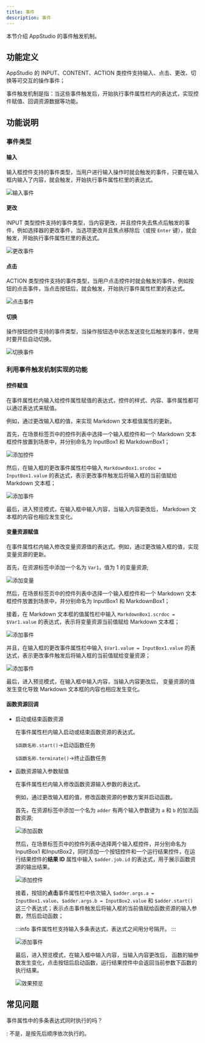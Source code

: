 ```yaml
---
title: 事件
description: 事件
---
```


本节介绍 AppStudio 的事件触发机制。

## 功能定义

AppStudio 的 INPUT、CONTENT、ACTION 类控件支持输入、点击、更改、切换等可交互的操作事件；

事件触发机制是指：当这些事件触发后，开始执行事件属性栏内的表达式，实现控件赋值、回调资源数据等功能。

## 功能说明

### 事件类型

#### 输入

输入框控件支持的事件类型，当用户进行输入操作时就会触发的事件，只要在输入框内输入了内容，就会触发，开始执行事件属性栏里的表达式。

![输入事件](./1.png)

#### 更改

INPUT 类型控件支持的事件类型，当内容更改，并且控件失去焦点后触发的事件，例如选择器的更改事件，当选项更改并且焦点移除后（或按 `Enter` 键），就会触发，开始执行事件属性栏里的表达式。

![更改事件](./2.png)

#### 点击

ACTION 类型控件支持的事件类型，当用户点击控件时就会触发的事件，例如按钮的点击事件，当点击按钮后，就会触发，开始执行事件属性栏里的表达式。

![点击事件](./3.png)

#### 切换

操作按钮控件支持的事件类型，当操作按钮选中状态发送变化后触发的事件，使用时要开启自动切换。

![切换事件](./4.png)

### 利用事件触发机制实现的功能

#### 控件赋值

在事件属性栏内输入给控件属性赋值的表达式，控件的样式、内容、事件属性都可以通过表达式来赋值。

例如，通过更改输入框的值，来实现 Markdown 文本框值属性的更新。

首先，在场景标签页中的控件列表中选择一个输入框控件和一个 Markdown 文本框控件放置到场景中，并分别命名为 InputBox1 和 MarkdownBox1；

![添加控件](./1-1.png)

然后，在输入框的更改事件属性栏中输入 `MarkdownBox1.srcdoc = InputBox1.value` 的表达式，表示更改事件触发后将输入框的当前值赋给 Markdown 文本框；

![添加事件](./1-2.png)

最后，进入预览模式，在输入框中输入内容，当输入内容更改后， Markdown 文本框的内容也相应发生变化。

#### 变量资源赋值 
  
在事件属性栏内输入修改变量资源值的表达式。例如，通过更改输入框的值，实现变量资源的更新。

首先，在资源标签中添加一个名为 `Var1`，值为 1 的变量资源;

![添加变量](./2-1.png)

然后，在场景标签页中的控件列表中选择一个输入框控件和一个 Markdown 文本框控件放置到场景中，并分别命名为 InputBox1 和 MarkdownBox1；

接着，在 Markdown 文本框的值属性栏中输入 `MarkdownBox1.scrdoc = $Var1.value` 的表达式，表示将变量资源当前值赋给 Markdown 文本框；

![添加事件](./2-3.png)

并且，在输入框的更改事件属性栏中输入 `$Var1.value = InputBox1.value` 的表达式，表示更改事件触发后将输入框的当前值赋给变量资源；

![添加事件](./2-2.png)

最后，进入预览模式，在输入框中输入内容，当输入内容更改后， 变量资源的值发生变化导致 Markdown 文本框的内容也相应发生变化。

#### 函数资源回调 

- 启动或结束函数资源
  
  在事件属性栏内输入启动或结束函数资源的表达式。

  `$函数名称.start()`→启动函数任务

  `$函数名称.terminate()`→终止函数任务

- 函数资源输入参数赋值
  
  在事件属性栏内输入修改函数资源输入参数的表达式。

  例如，通过更改输入框的值，修改函数资源的参数方案并启动函数。

  首先，在资源标签中添加一个名为 `adder` 有两个输入参数键为 `a` 和 `b` 的加法函数资源;

  ![添加函数](./3-1.png)

  然后，在场景标签页中的控件列表中选择两个输入框控件，并分别命名为 InputBox1 和InputBox2，同时添加一个按钮控件和一个运行结果控件，在运行结果控件的**结果 ID** 属性中输入 `$adder.job.id` 的表达式，用于展示函数资源的输出结果。

  ![添加控件](./3-2.png)

  接着，按钮的**点击**事件属性栏中依次输入 `$adder.args.a = InputBox1.value`、`$adder.args.b = InputBox2.value` 和 `$adder.start()` 这三个表达式；表示点击事件触发后将输入框的当前值赋给函数资源的输入参数，然后启动函数；

  :::info
  事件属性栏支持输入多条表达式，表达式之间用分号隔开。
  :::

  ![添加事件](./3-3.png)

  最后，进入预览模式，在输入框中输入内容，当输入内容更改后， 函数的输参数发生变化，点击按钮后启动函数，运行结果控件中会返回当前参数下函数的执行结果。

  ![效果预览](./3-4.png)

## 常见问题

事件属性中的多条表达式同时执行的吗？

:  不是，是按先后顺序依次执行的。